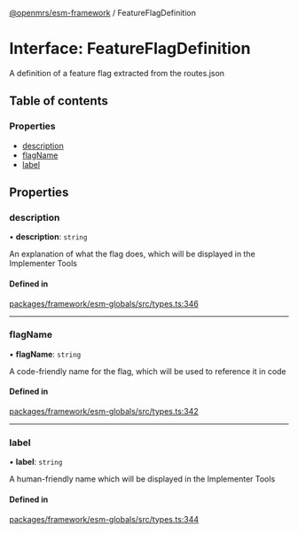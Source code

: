 [@openmrs/esm-framework](../API.md) / FeatureFlagDefinition

# Interface: FeatureFlagDefinition

A definition of a feature flag extracted from the routes.json

## Table of contents

### Properties

- [description](FeatureFlagDefinition.md#description)
- [flagName](FeatureFlagDefinition.md#flagname)
- [label](FeatureFlagDefinition.md#label)

## Properties

### description

• **description**: `string`

An explanation of what the flag does, which will be displayed in the Implementer Tools

#### Defined in

[packages/framework/esm-globals/src/types.ts:346](https://github.com/openmrs/openmrs-esm-core/blob/main/packages/framework/esm-globals/src/types.ts#L346)

___

### flagName

• **flagName**: `string`

A code-friendly name for the flag, which will be used to reference it in code

#### Defined in

[packages/framework/esm-globals/src/types.ts:342](https://github.com/openmrs/openmrs-esm-core/blob/main/packages/framework/esm-globals/src/types.ts#L342)

___

### label

• **label**: `string`

A human-friendly name which will be displayed in the Implementer Tools

#### Defined in

[packages/framework/esm-globals/src/types.ts:344](https://github.com/openmrs/openmrs-esm-core/blob/main/packages/framework/esm-globals/src/types.ts#L344)
